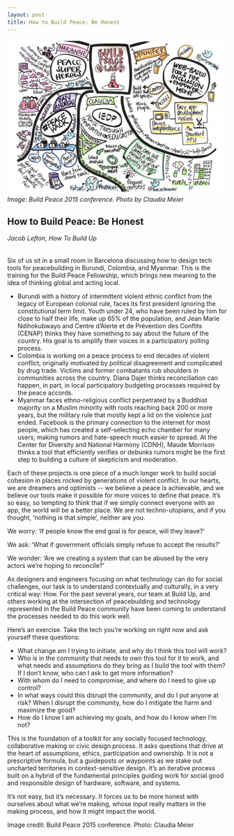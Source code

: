 ```yaml
---
layout: post
title: How to Build Peace: Be Honest
---
```


![Image: Build Peace 2015 conference. Photo by Claudia Meier](images/09.jpg)
_Image: Build Peace 2015 conference. Photo by Claudia Meier_

## How to Build Peace: Be Honest
_Jacob Lefton, How To Build Up_
<br />
<br />
<br />
Six of us sit in a small room in Barcelona discussing how to design tech tools for peacebuilding in Burundi, Colombia, and Myanmar. This is the training for the Build Peace Fellowship, which brings new meaning to the idea of thinking global and acting local.

* Burundi with a history of intermittent violent ethnic conflict from the legacy of European colonial rule, faces its first president ignoring the constitutional term limit. Youth under 24, who have been ruled by him for close to half their life, make up 65% of the population, and Jean Marie Ndihokubwayo and Centre d’Alerte et de Prévention des Conflits (CENAP) thinks they have something to say about the future of the country. His goal is to amplify their voices in a participatory polling process.
* Colombia is working on a peace process to end decades of violent conflict, originally motivated by political disagreement and complicated by drug trade. Victims and former combatants rub shoulders in communities across the country. Diana Dajer thinks reconciliation can happen, in part, in local participatory budgeting processes required by the peace accords. 
* Myanmar faces ethno-religious conflict perpetrated by a Buddhist majority on a Muslim minority with roots reaching back 200 or more years, but the military rule that mostly kept a lid on the violence just ended. Facebook is the primary connection to the internet for most people, which has created a self-selecting echo chamber for many users, making rumors and hate-speech much easier to spread. At the Center for Diversity and National Harmony (CDNH), Maude Morrison thinks a tool that efficiently verifies or debunks rumors might be the first step to building a culture of skepticism and moderation.

Each of these projects is one piece of a much longer work to build social cohesion in places rocked by generations of violent conflict. In our hearts, we are dreamers and optimists -- we believe a peace is achievable, and we believe our tools make it possible for more voices to define that peace. It’s so easy, so tempting to think that if we simply connect everyone with an app, the world will be a better place. We are not techno-utopians, and if you thought, ‘nothing is that simple’, neither are you.

We worry: ‘If people know the end goal is for peace, will they leave?’

We ask: ‘What if government officials simply refuse to accept the results?’

We wonder: ‘Are we creating a system that can be abused by the very actors we’re hoping to reconcile?’ 

As designers and engineers focusing on what technology can do for social challenges, our task is to understand contextually and culturally, in a very critical way: How. For the past several years, our team at Build Up, and others working at the intersection of peacebuilding and technology represented in the Build Peace community have been coming to understand the processes needed to do this work well. 

Here’s an exercise. Take the tech you’re working on right now and ask yourself these questions: 
* What change am I trying to initiate, and why do I think this tool will work?
* Who is in the community that needs to own this tool for it to work, and what needs and assumptions do they bring as I build the tool with them? If I don’t know, who can I ask to get more information?
* With whom do I need to compromise, and where do I need to give up control?
* In what ways could this disrupt the community, and do I put anyone at risk? When I disrupt the community, how do I mitigate the harm and maximize the good?
* How do I know I am achieving my goals, and how do I know when I’m not?

This is the foundation of a toolkit for any socially focused technology, collaborative making or civic design process. It asks questions that drive at the heart of assumptions, ethics, participation and ownership. It is not a prescriptive formula, but a guideposts or waypoints as we stake out uncharted territories in context-sensitive design. It’s an iterative process built on a hybrid of the fundamental principles guiding work for social good and responsible design of hardware, software, and systems. 

It’s not easy, but it’s necessary. It forces us to be more honest with ourselves about what we’re making, whose input really matters in the making process, and how it might impact the world.

Image credit:
Build Peace 2015 conference. Photo: Claudia Meier
